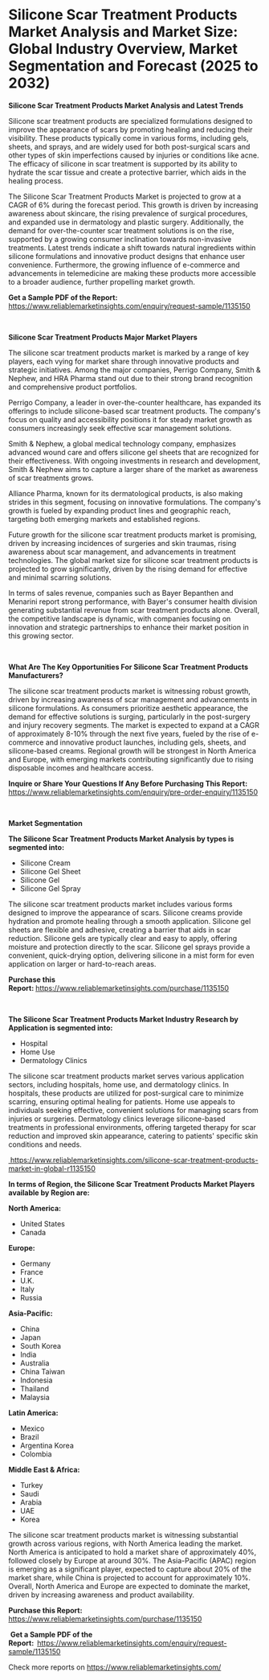 <p><h1>Silicone Scar Treatment Products Market Analysis and Market Size: Global Industry Overview, Market Segmentation and Forecast (2025 to 2032)</h1></p><p><strong>Silicone Scar Treatment Products Market Analysis and Latest Trends</strong></p>
<p><p>Silicone scar treatment products are specialized formulations designed to improve the appearance of scars by promoting healing and reducing their visibility. These products typically come in various forms, including gels, sheets, and sprays, and are widely used for both post-surgical scars and other types of skin imperfections caused by injuries or conditions like acne. The efficacy of silicone in scar treatment is supported by its ability to hydrate the scar tissue and create a protective barrier, which aids in the healing process.</p><p>The Silicone Scar Treatment Products Market is projected to grow at a CAGR of 6% during the forecast period. This growth is driven by increasing awareness about skincare, the rising prevalence of surgical procedures, and expanded use in dermatology and plastic surgery. Additionally, the demand for over-the-counter scar treatment solutions is on the rise, supported by a growing consumer inclination towards non-invasive treatments. Latest trends indicate a shift towards natural ingredients within silicone formulations and innovative product designs that enhance user convenience. Furthermore, the growing influence of e-commerce and advancements in telemedicine are making these products more accessible to a broader audience, further propelling market growth.</p></p>
<p><strong>Get a Sample PDF of the Report:&nbsp;</strong> <a href="https://www.reliablemarketinsights.com/enquiry/request-sample/1135150?utm_campaign=1894&utm_medium=2&utm_source=Github&utm_content=ia&utm_term=05042025&utm_id=silicone-scar-treatment-products">https://www.reliablemarketinsights.com/enquiry/request-sample/1135150</a></p>
<p>&nbsp;</p>
<p><strong>Silicone Scar Treatment Products Major Market Players</strong></p>
<p><p>The silicone scar treatment products market is marked by a range of key players, each vying for market share through innovative products and strategic initiatives. Among the major companies, Perrigo Company, Smith & Nephew, and HRA Pharma stand out due to their strong brand recognition and comprehensive product portfolios.</p><p>Perrigo Company, a leader in over-the-counter healthcare, has expanded its offerings to include silicone-based scar treatment products. The company's focus on quality and accessibility positions it for steady market growth as consumers increasingly seek effective scar management solutions.</p><p>Smith & Nephew, a global medical technology company, emphasizes advanced wound care and offers silicone gel sheets that are recognized for their effectiveness. With ongoing investments in research and development, Smith & Nephew aims to capture a larger share of the market as awareness of scar treatments grows.</p><p>Alliance Pharma, known for its dermatological products, is also making strides in this segment, focusing on innovative formulations. The company's growth is fueled by expanding product lines and geographic reach, targeting both emerging markets and established regions.</p><p>Future growth for the silicone scar treatment products market is promising, driven by increasing incidences of surgeries and skin traumas, rising awareness about scar management, and advancements in treatment technologies. The global market size for silicone scar treatment products is projected to grow significantly, driven by the rising demand for effective and minimal scarring solutions.</p><p>In terms of sales revenue, companies such as Bayer Bepanthen and Menarini report strong performance, with Bayer's consumer health division generating substantial revenue from scar treatment products alone. Overall, the competitive landscape is dynamic, with companies focusing on innovation and strategic partnerships to enhance their market position in this growing sector.</p></p>
<p>&nbsp;</p>
<p><strong>What Are The Key Opportunities For Silicone Scar Treatment Products Manufacturers?</strong></p>
<p><p>The silicone scar treatment products market is witnessing robust growth, driven by increasing awareness of scar management and advancements in silicone formulations. As consumers prioritize aesthetic appearance, the demand for effective solutions is surging, particularly in the post-surgery and injury recovery segments. The market is expected to expand at a CAGR of approximately 8-10% through the next five years, fueled by the rise of e-commerce and innovative product launches, including gels, sheets, and silicone-based creams. Regional growth will be strongest in North America and Europe, with emerging markets contributing significantly due to rising disposable incomes and healthcare access.</p></p>
<p><strong>Inquire or Share Your Questions If Any Before Purchasing This Report:</strong> <a href="https://www.reliablemarketinsights.com/enquiry/pre-order-enquiry/1135150?utm_campaign=1894&utm_medium=2&utm_source=Github&utm_content=ia&utm_term=05042025&utm_id=silicone-scar-treatment-products">https://www.reliablemarketinsights.com/enquiry/pre-order-enquiry/1135150</a></p>
<p>&nbsp;</p>
<p><strong>Market Segmentation</strong></p>
<p><strong>The Silicone Scar Treatment Products Market Analysis by types is segmented into:</strong></p>
<p><ul><li>Silicone Cream</li><li>Silicone Gel Sheet</li><li>Silicone Gel</li><li>Silicone Gel Spray</li></ul></p>
<p><p>The silicone scar treatment products market includes various forms designed to improve the appearance of scars. Silicone creams provide hydration and promote healing through a smooth application. Silicone gel sheets are flexible and adhesive, creating a barrier that aids in scar reduction. Silicone gels are typically clear and easy to apply, offering moisture and protection directly to the scar. Silicone gel sprays provide a convenient, quick-drying option, delivering silicone in a mist form for even application on larger or hard-to-reach areas.</p></p>
<p><strong>Purchase this Report:&nbsp;</strong><a href="https://www.reliablemarketinsights.com/purchase/1135150?utm_campaign=1894&utm_medium=2&utm_source=Github&utm_content=ia&utm_term=05042025&utm_id=silicone-scar-treatment-products">https://www.reliablemarketinsights.com/purchase/1135150</a></p>
<p>&nbsp;</p>
<p><strong>The Silicone Scar Treatment Products Market Industry Research by Application is segmented into:</strong></p>
<p><ul><li>Hospital</li><li>Home Use</li><li>Dermatology Clinics</li></ul></p>
<p><p>The silicone scar treatment products market serves various application sectors, including hospitals, home use, and dermatology clinics. In hospitals, these products are utilized for post-surgical care to minimize scarring, ensuring optimal healing for patients. Home use appeals to individuals seeking effective, convenient solutions for managing scars from injuries or surgeries. Dermatology clinics leverage silicone-based treatments in professional environments, offering targeted therapy for scar reduction and improved skin appearance, catering to patients' specific skin conditions and needs.</p></p>
<p><a href="https://www.reliablemarketinsights.com/silicone-scar-treatment-products-market-in-global-r1135150?utm_campaign=1894&utm_medium=2&utm_source=Github&utm_content=ia&utm_term=05042025&utm_id=silicone-scar-treatment-products">&nbsp;https://www.reliablemarketinsights.com/silicone-scar-treatment-products-market-in-global-r1135150</a></p>
<p><strong>In terms of Region, the Silicone Scar Treatment Products Market Players available by Region are:</strong></p>
<p>
    <p> <strong> North America: </strong>
        <ul>
            <li>United States</li>
            <li>Canada</li>
        </ul>
        </p> 
    <p> <strong> Europe: </strong>
        <ul>
            <li>Germany</li>
            <li>France</li>
            <li>U.K.</li>
            <li>Italy</li>
            <li>Russia</li>
        </ul>
        </p> 
    <p> <strong> Asia-Pacific: </strong>
        <ul>
            <li>China</li>
            <li>Japan</li>
            <li>South Korea</li>
            <li>India</li>
            <li>Australia</li>
            <li>China Taiwan</li>
            <li>Indonesia</li>
            <li>Thailand</li>
            <li>Malaysia</li>
        </ul>
        </p> 
    <p> <strong> Latin America: </strong>
        <ul>
            <li>Mexico</li>
            <li>Brazil</li>
            <li>Argentina Korea</li>
            <li>Colombia</li>
        </ul>
        </p> 
    <p> <strong> Middle East & Africa: </strong>
        <ul>
            <li>Turkey</li>
            <li>Saudi</li>
            <li>Arabia</li>
            <li>UAE</li>
            <li>Korea</li>
        </ul>
    </p>
    </p>
<p><p>The silicone scar treatment products market is witnessing substantial growth across various regions, with North America leading the market. North America is anticipated to hold a market share of approximately 40%, followed closely by Europe at around 30%. The Asia-Pacific (APAC) region is emerging as a significant player, expected to capture about 20% of the market share, while China is projected to account for approximately 10%. Overall, North America and Europe are expected to dominate the market, driven by increasing awareness and product availability.</p></p>
<p><strong>Purchase this Report: </strong><a href="https://www.reliablemarketinsights.com/purchase/1135150?utm_campaign=1894&utm_medium=2&utm_source=Github&utm_content=ia&utm_term=05042025&utm_id=silicone-scar-treatment-products">https://www.reliablemarketinsights.com/purchase/1135150</a></p>
<p>&nbsp;<strong>Get a Sample PDF of the Report:&nbsp;&nbsp;</strong><a href="https://www.reliablemarketinsights.com/enquiry/request-sample/1135150?utm_campaign=1894&utm_medium=2&utm_source=Github&utm_content=ia&utm_term=05042025&utm_id=silicone-scar-treatment-products">https://www.reliablemarketinsights.com/enquiry/request-sample/1135150</a></p>
<p><strong></strong></p>
<p>Check more reports on <a href="https://www.reliablemarketinsights.com/?utm_campaign=1894&utm_medium=2&utm_source=Github&utm_content=ia&utm_term=05042025&utm_id=silicone-scar-treatment-products">https://www.reliablemarketinsights.com/</a></p>